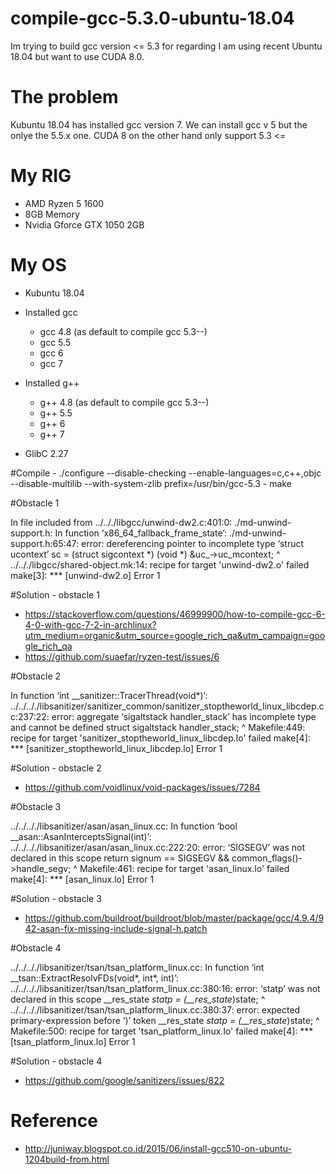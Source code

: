 # compile-gcc-5.3.0-ubuntu-18.04
Im trying to build gcc version &lt;= 5.3 for regarding I am using recent Ubuntu 18.04 but want to use CUDA 8.0. 

# The problem
Kubuntu 18.04 has installed gcc version 7. We can install gcc v 5 but the onlye the 5.5.x one. CUDA 8 on the other hand only support 5.3 &lt;=

# My RIG
- AMD Ryzen 5 1600
- 8GB Memory
- Nvidia Gforce GTX 1050 2GB

# My OS
- Kubuntu 18.04
- Installed gcc 
	- gcc 4.8 (as default to compile gcc 5.3--)
	- gcc 5.5
	- gcc 6
	- gcc 7
- Installed g++
	- g++ 4.8 (as default to compile gcc 5.3--)
	- g++ 5.5
	- g++ 6
	- g++ 7

- GlibC 2.27

#Compile
	- ./configure --disable-checking --enable-languages=c,c++,objc --disable-multilib --with-system-zlib prefix=/usr/bin/gcc-5.3
	- make

#Obstacle 1

In file included from ../.././libgcc/unwind-dw2.c:401:0:
./md-unwind-support.h: In function ‘x86_64_fallback_frame_state’:
./md-unwind-support.h:65:47: error: dereferencing pointer to incomplete type ‘struct ucontext’
       sc = (struct sigcontext *) (void *) &uc_->uc_mcontext;
                                               ^
../.././libgcc/shared-object.mk:14: recipe for target 'unwind-dw2.o' failed
make[3]: *** [unwind-dw2.o] Error 1

#Solution -  obstacle 1
 - https://stackoverflow.com/questions/46999900/how-to-compile-gcc-6-4-0-with-gcc-7-2-in-archlinux?utm_medium=organic&utm_source=google_rich_qa&utm_campaign=google_rich_qa
 - https://github.com/suaefar/ryzen-test/issues/6


#Obstacle 2

In function ‘int __sanitizer::TracerThread(void*)’:
../../.././libsanitizer/sanitizer_common/sanitizer_stoptheworld_linux_libcdep.cc:237:22: error: aggregate ‘sigaltstack handler_stack’ has incomplete type and cannot be defined
   struct sigaltstack handler_stack;
                      ^
Makefile:449: recipe for target 'sanitizer_stoptheworld_linux_libcdep.lo' failed
make[4]: *** [sanitizer_stoptheworld_linux_libcdep.lo] Error 1


#Solution - obstacle 2
 - https://github.com/voidlinux/void-packages/issues/7284


#Obstacle 3

../../.././libsanitizer/asan/asan_linux.cc: In function ‘bool __asan::AsanInterceptsSignal(int)’:
../../.././libsanitizer/asan/asan_linux.cc:222:20: error: ‘SIGSEGV’ was not declared in this scope
   return signum == SIGSEGV && common_flags()->handle_segv;
                    ^
Makefile:461: recipe for target 'asan_linux.lo' failed
make[4]: *** [asan_linux.lo] Error 1


#Solution - obstacle 3
 - https://github.com/buildroot/buildroot/blob/master/package/gcc/4.9.4/942-asan-fix-missing-include-signal-h.patch
 

#Obstacle 4

../../.././libsanitizer/tsan/tsan_platform_linux.cc: In function ‘int __tsan::ExtractResolvFDs(void*, int*, int)’:
../../.././libsanitizer/tsan/tsan_platform_linux.cc:380:16: error: ‘statp’ was not declared in this scope
   __res_state *statp = (__res_state*)state;
                ^
../../.././libsanitizer/tsan/tsan_platform_linux.cc:380:37: error: expected primary-expression before ‘)’ token
   __res_state *statp = (__res_state*)state;
                                     ^
Makefile:500: recipe for target 'tsan_platform_linux.lo' failed
make[4]: *** [tsan_platform_linux.lo] Error 1

#Solution - obstacle 4
 - https://github.com/google/sanitizers/issues/822

 
# Reference
- http://juniway.blogspot.co.id/2015/06/install-gcc510-on-ubuntu-1204build-from.html

